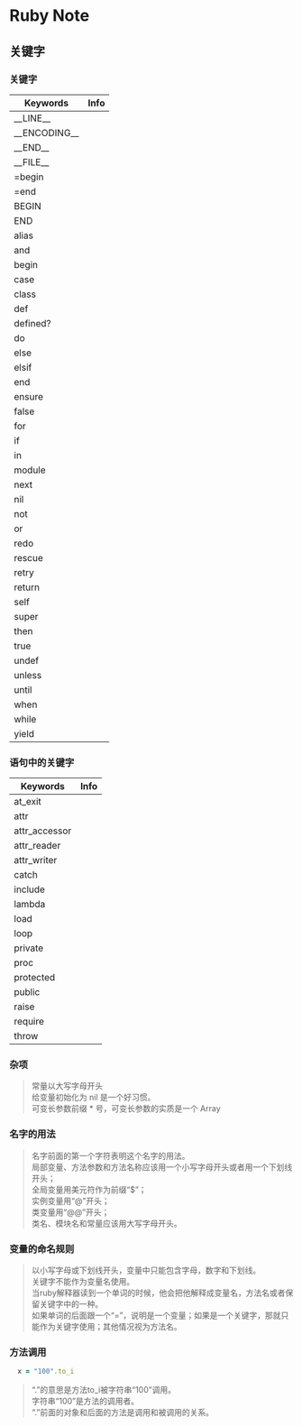 Ruby Note
=========

## 关键字 ##

### 关键字 ###
| Keywords         | Info |
|------------------|------|
| \_\_LINE\_\_     |      |
| \_\_ENCODING\_\_ |      |
| \_\_END\_\_      |      |
| \_\_FILE\_\_     |      |
| =begin           |      |
| =end             |      |
| BEGIN            |      |
| END              |      |
| alias            |      |
| and              |      |
| begin            |      |
| case             |      |
| class            |      |
| def              |      |
| defined?         |      |
| do               |      |
| else             |      |
| elsif            |      |
| end              |      |
| ensure           |      |
| false            |      |
| for              |      |
| if               |      |
| in               |      |
| module           |      |
| next             |      |
| nil              |      |
| not              |      |
| or               |      |
| redo             |      |
| rescue           |      |
| retry            |      |
| return           |      |
| self             |      |
| super            |      |
| then             |      |
| true             |      |
| undef            |      |
| unless           |      |
| until            |      |
| when             |      |
| while            |      |
| yield            |      |

### 语句中的关键字 ###
| Keywords         | Info |
|------------------|------|
| at_exit          |      |
| attr             |      |
| attr_accessor    |      |
| attr_reader      |      |
| attr_writer      |      |
| catch            |      |
| include          |      |
| lambda           |      |
| load             |      |
| loop             |      |
| private          |      |
| proc             |      |
| protected        |      |
| public           |      |
| raise            |      |
| require          |      |
| throw            |      |

### 杂项 ###
> 常量以大写字母开头  
> 给变量初始化为 nil 是一个好习惯。  
> 可变长参数前缀 * 号，可变长参数的实质是一个 Array  

### 名字的用法 ###
> 名字前面的第一个字符表明这个名字的用法。  
> 局部变量、方法参数和方法名称应该用一个小写字母开头或者用一个下划线开头；  
> 全局变量用美元符作为前缀“$”；  
> 实例变量用“@”开头；  
> 类变量用“@@”开头；  
> 类名、模块名和常量应该用大写字母开头。  

### 变量的命名规则 ###
> 以小写字母或下划线开头，变量中只能包含字母，数字和下划线。  
> 关键字不能作为变量名使用。  
> 当ruby解释器读到一个单词的时候，他会把他解释成变量名，方法名或者保留关键字中的一种。  
> 如果单词的后面跟一个“=”，说明是一个变量；如果是一个关键字，那就只能作为关键字使用；其他情况视为方法名。  

### 方法调用 ###
```ruby
  x = "100".to_i
```
> “.”的意思是方法to_i被字符串“100”调用。  
> 字符串“100”是方法的调用者。  
> “.”前面的对象和后面的方法是调用和被调用的关系。  


